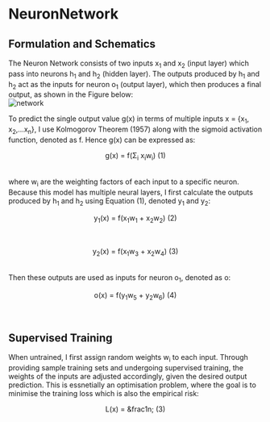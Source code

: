 # NeuronNetwork
## Formulation and Schematics
The Neuron Network consists of two inputs x<sub>1</sub> and x<sub>2</sub> (input layer) which pass into neurons h<sub>1</sub> and h<sub>2</sub> (hidden layer).
The outputs produced by h<sub>1</sub> and h<sub>2</sub> act as the inputs for neuron o<sub>1</sub> (output layer), which then produces a final output,
as shown in the Figure below:<br/>
![network](https://victorzhou.com/27cf280166d7159c0465a58c68f99b39/network3.svg)

To predict the single output value g(x) in terms of multiple inputs x = {x<sub>1</sub>, x<sub>2</sub>,...x<sub>n</sub>}, I use Kolmogorov Theorem (1957) along with the sigmoid activation function, denoted as f. Hence g(x) can be expressed as:<br/>
                                         <p align="center"> g(x) = f(<span>&Sigma;</span><sub>i</sub> x<sub>i</sub>w<sub>i</sub>)   (1)</p><br/>
where w<sub>i</sub> are the weighting factors of each input to a specific neuron.
Because this model has multiple neural layers, I first calculate the outputs produced by h<sub>1</sub> and h<sub>2</sub> using Equation (1), denoted y<sub>1</sub> and y<sub>2</sub>:<br/>
<p align="center"> y<sub>1</sub>(x) = f(x<sub>1</sub>w<sub>1</sub> + x<sub>2</sub>w<sub>2</sub>)   (2) </p><br/>
<p align="center"> y<sub>2</sub>(x) = f(x<sub>1</sub>w<sub>3</sub> + x<sub>2</sub>w<sub>4</sub>)   (3) </p><br/>
Then these outputs are used as inputs for neuron o<sub>1</sub>, denoted as o:<br/>
<p align="center"> o(x) = f(y<sub>1</sub>w<sub>5</sub> + y<sub>2</sub>w<sub>6</sub>)   (4) </p><br/>

## Supervised Training
When untrained, I first assign random weights w<sub>i</sub> to each input. Through providing sample training sets and undergoing supervised training, the weights of the inputs are adjusted accordingly, given the desired output prediction. This is essnetially an optimisation problem, where the goal is to minimise the training loss which is also the empirical risk:<br/>
<p align="center"> L(x) = <span>&frac1n;</span>   (3) </p><br/>
